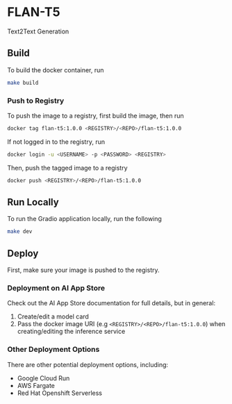 # FLAN-T5

Text2Text Generation

## Build
To build the docker container, run
```sh
make build
```

### Push to Registry
To push the image to a registry, first build the image, then run
```sh
docker tag flan-t5:1.0.0 <REGISTRY>/<REPO>/flan-t5:1.0.0
```

If not logged in to the registry, run
```sh
docker login -u <USERNAME> -p <PASSWORD> <REGISTRY>
```

Then, push the tagged image to a registry
```sh
docker push <REGISTRY>/<REPO>/flan-t5:1.0.0
```

## Run Locally
To run the Gradio application locally, run the following
```sh
make dev
```

## Deploy
First, make sure your image is pushed to the registry.

### Deployment on AI App Store
Check out the AI App Store documentation for full details, but in general:
1. Create/edit a model card
2. Pass the docker image URI (e.g `<REGISTRY>/<REPO>/flan-t5:1.0.0`) when creating/editing the inference service

### Other Deployment Options
There are other potential deployment options, including:
- Google Cloud Run
- AWS Fargate
- Red Hat Openshift Serverless